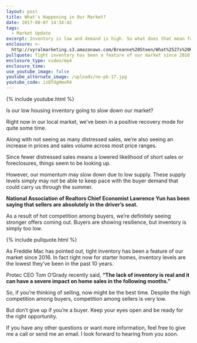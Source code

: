 ```yaml
---
layout: post
title: What's Happening in Our Market?
date: 2017-08-07 14:34:42
tags:
  - Market Update
excerpt: Inventory is low and demand is high. So what does that mean for our market?
enclosure: >-
  http://vyralmarketing.s3.amazonaws.com/Breanne%20Steen/What%2527s%20Happening%20in%20Our%20Market%253F.mp4
pullquote: Tight inventory has been a feature of our market since 2016.
enclosure_type: video/mp4
enclosure_time:
use_youtube_image: false
youtube_alternate_image: /uploads/no-pb-17.jpg
youtube_code: izQTdgHmxR4
---
```



{% include youtube.html %}

Is our low housing inventory going to slow down our market?

Right now in our local market, we’ve been in a positive recovery mode for quite some time.

Along with not seeing as many distressed sales, we’re also seeing an increase in prices and sales volume across most price ranges.

Since fewer distressed sales means a lowered likelihood of short sales or foreclosures, things seem to be looking up.

However, our momentum may slow down due to low supply. These supply levels simply may not be able to keep pace with the buyer demand that could carry us through the summer.

**National Association of Realtors Chief Economist Lawrence Yun has been saying that sellers are absolutely in the driver’s seat.**

As a result of hot competition among buyers, we’re definitely seeing stronger offers coming out. Buyers are showing resilience, but inventory is simply too low.

{% include pullquote.html %}

As Freddie Mac has pointed out, tight inventory has been a feature of our market since 2016. In fact right now for starter homes, inventory levels are the lowest they’ve been in the past 10 years.

Protec CEO Tom O’Grady recently said, **“The lack of inventory is real and it can have a severe impact on home sales in the following months.”**

So, if you’re thinking of selling, now might be the best time. Despite the high competition among buyers, competition among sellers is very low.

But don’t give up if you’re a buyer. Keep your eyes open and be ready for the right opportunity.

If you have any other questions or want more information, feel free to give me a call or send me an email. I look forward to hearing from you soon.